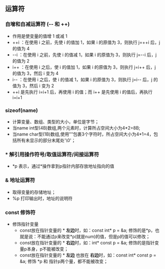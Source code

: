 ## 运算符

### 自增和自减运算符 (-- 和 ++)
- 作用是使变量的值增 1 或减 1
- ++i ：在使用 i 之前，先使 i 的值加 1，如果 i 的原值为 3，则执行 j=++i 后，j 的值为 4
- --i ：在使用 i 之前，先使 i 的值减 1，如果 i 的原值为 3，则执行 j=--i 后，j 的值为 2
- i++ ：在使用 i 之后，使 i 的值加 1，如果 i 的原值为 3，则执行 j=i++ 后，j 的值为 3，然后 i 变为 4
- i-- ：在使用 i 之后，使 i 的值减 1，如果 i 的原值为 3，则执行 j=i-- 后，j 的值为 3，然后 i 变为 2
- ++i 是先执行 i=i+1 后，再使用 i 的值；而 i++ 是先使用 i 的值后，再执行 i=i+1

### sizeof(name)
- 计算变量、数组、类型的大小，单位是字节；
- 当name int型(4B)数组,两个元素时，计算所占空间大小为4*2=8B;
- 当name char型(1B)数组,使用""包裹3个字符时，所占空间大小为4*1=4，包括所有未显示的部分末尾处'\0'；

### * 解引用操作符号/取值运算符/间接运算符
- *p 表示，通过\*操作拿到p指针内部存放地址指向的值

### & 地址运算符
- 取得变量的存储地址；
- %p 打印输出时，地址的说明符

### const 修饰符
- 修饰指针变量
  - const放在指针变量的 \* **左边**时，如：const int\* p = &a; 修饰的是\*p，也就是说：不能通过p来改变\*p(就是num)的值，但是p的值可以修改；
  - const放在指针变量的 \* **右边**时，如：int\* const p = &a; 修饰的是指针变量p本身，p不能被改变；
  - const放在指针变量的 \* **左边** 也放在 **右边**时，如：const int\* const p = &a; 修饰 *p 和 指针p两个量，都不能被改变；